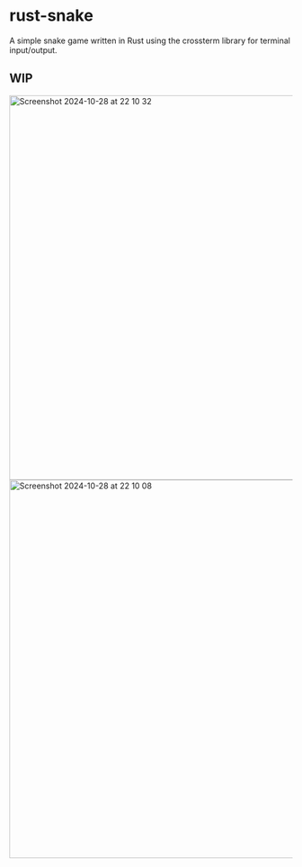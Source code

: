 # rust-snake

A simple snake game written in Rust using the crossterm library for terminal input/output.

## WIP
<img width="684" alt="Screenshot 2024-10-28 at 22 10 32" src="https://github.com/user-attachments/assets/090ac6b0-d972-4079-ac23-a966820a95e0">
<img width="673" alt="Screenshot 2024-10-28 at 22 10 08" src="https://github.com/user-attachments/assets/e991d329-a38d-413b-a67d-75f6ed84adba">
